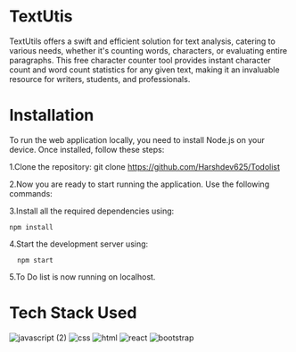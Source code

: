 # TextUtis
TextUtils offers a swift and efficient solution for text analysis, catering to various needs, whether it's counting words, characters, or evaluating entire paragraphs. This free character counter tool provides instant character count and word count statistics for any given text, making it an invaluable resource for writers, students, and professionals.

# Installation
To run the web application locally, you need to install Node.js on your device. Once installed, follow these steps:

   1.Clone the repository: git clone https://github.com/Harshdev625/Todolist

   2.Now you are ready to start running the application. Use the following commands:

   3.Install all the required dependencies using:
    
    npm install
    
   4.Start the development server using:
      
      npm start

   5.To Do list is now running on localhost.

# Tech Stack Used

![javascript (2)](https://github.com/Bhavya-Dadheech/TextUtils/assets/70031238/378bd702-6ff9-4479-b7cd-c5ad79200408)
![css](https://github.com/Bhavya-Dadheech/TextUtils/assets/70031238/e78dc152-9a55-41fb-8fcb-c2686fdbb39b)
![html](https://github.com/Bhavya-Dadheech/TextUtils/assets/70031238/427b56e8-8be5-46c5-bbab-1e23e4d4cda0)
![react](https://github.com/Bhavya-Dadheech/TextUtils/assets/70031238/43149fb8-6449-4403-940e-ce62b7c38d14)
![bootstrap](https://github.com/Bhavya-Dadheech/TextUtils/assets/70031238/b0e3f3df-e857-498a-ad96-5625aff042f7)
